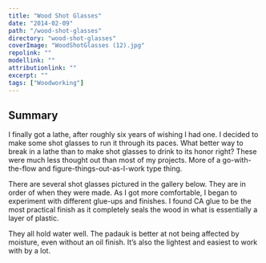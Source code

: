 ```yaml
---
title: "Wood Shot Glasses"
date: "2014-02-09"
path: "/wood-shot-glasses"
directory: "wood-shot-glasses"
coverImage: "WoodShotGlasses (12).jpg"
repolink: ""
modellink: ""
attributionlink: ""
excerpt: ""
tags: ["Woodworking"]
---
```


## Summary

I finally got a lathe, after roughly six years of wishing I had one. I decided to make some shot glasses to run it through its paces. What better way to break in a lathe than to make shot glasses to drink to its honor right? These were much less thought out than most of my projects. More of a go-with-the-flow and figure-things-out-as-I-work type thing.

There are several shot glasses pictured in the gallery below. They are in order of when they were made. As I got more comfortable, I began to experiment with different glue-ups and finishes. I found CA glue to be the most practical finish as it completely seals the wood in what is essentially a layer of plastic.

They all hold water well. The padauk is better at not being affected by moisture, even without an oil finish. It’s also the lightest and easiest to work with by a lot.